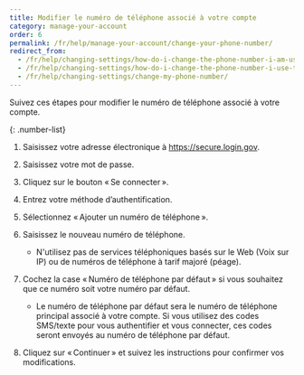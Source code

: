 ```yaml
---
title: Modifier le numéro de téléphone associé à votre compte
category: manage-your-account
order: 6 
permalink: /fr/help/manage-your-account/change-your-phone-number/
redirect_from:
  - /fr/help/changing-settings/how-do-i-change-the-phone-number-i-am-using-with-my-account/
  - /fr/help/changing-settings/how-do-i-change-the-phone-number-i-use-to-sign-in/
  - /fr/help/changing-settings/change-my-phone-number/
---
```

Suivez ces étapes pour modifier le numéro de téléphone associé à votre compte.

{: .number-list}

1. Saisissez votre adresse électronique à <https://secure.login.gov>.
2. Saisissez votre mot de passe.
3. Cliquez sur le bouton « Se connecter ».
4. Entrez votre méthode d’authentification.
5. Sélectionnez « Ajouter un numéro de téléphone ».
6. Saisissez le nouveau numéro de téléphone.

   * N'utilisez pas de services téléphoniques basés sur le Web (Voix sur IP) ou de numéros de téléphone à tarif majoré (péage).
7. Cochez la case « Numéro de téléphone par défaut » si vous souhaitez que ce numéro soit votre numéro par défaut.

   * Le numéro de téléphone par défaut sera le numéro de téléphone principal associé à votre compte. Si vous utilisez des codes SMS/texte pour vous authentifier et vous connecter, ces codes seront envoyés au numéro de téléphone par défaut.
8. Cliquez sur « Continuer » et suivez les instructions pour confirmer vos modifications.
